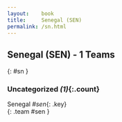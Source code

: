 ```yaml
---
layout:    book
title:     Senegal (SEN)
permalink: /sn.html
---
```


## Senegal (SEN) - 1 Teams
{: #sn }





### Uncategorized _(1)_{:.count}

Senegal _#sen_{: .key} <br>
{: .team #sen }


 
